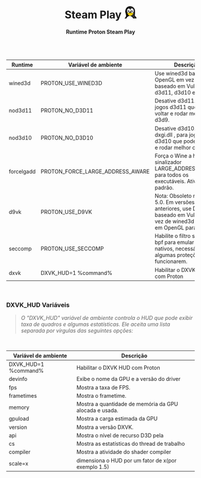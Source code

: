 <br>
<h1 align="center">Steam Play <img width="33" height="" src="../assets/icons/linux.png"></h1>
<h4 align="center">Runtime Proton Steam Play</h4>
<br><br>

Runtime | Variável de ambiente | Descrição
------------ | -------------| -------------
wined3d | PROTON_USE_WINED3D | Use wined3d baseado em OpenGL em vez de DXVK baseado em Vulkan para d3d11, d3d10 e d3d9.
nod3d11 | PROTON_NO_D3D11	| Desative d3d11.dll , para jogos d3d11 que podem voltar e rodar melhor com d3d9.
nod3d10 | PROTON_NO_D3D10	| Desative d3d10.dll e dxgi.dll , para jogos d3d10 que podem voltar e rodar melhor com d3d9.
forcelgadd | PROTON_FORCE_LARGE_ADDRESS_AWARE | Força o Wine a habilitar o sinalizador LARGE_ADDRESS_AWARE para todos os executáveis. Ativado por padrão.
d9vk | PROTON_USE_D9VK | Nota: Obsoleto no Proton 5.0. Em versões anteriores, use DXVK baseado em Vulkan em vez de wined3d baseado em OpenGL para d3d9.
seccomp | PROTON_USE_SECCOMP | Habilite o filtro seccomp-bpf para emular syscalls nativos, necessários para algumas proteções DRM funcionarem.
dxvk | DXVK_HUD=1 %command% | Habilitar o DXVK HUD com Proton 

<br>

### DXVK_HUD Variáveis

>*O "DXVK_HUD" variável de ambiente controla o HUD que pode exibir taxa de quadros e algumas  estatísticas. 
>Ele aceita uma lista separada por vírgulas das seguintes opções:*

<br>

Variável de ambiente | Descrição
------------ | -------------
DXVK_HUD=1 %command% | Habilitar o DXVK HUD com Proton 
devinfo | Exibe o nome da GPU e a versão do driver
fps|  Mostra a taxa de FPS.
frametimes | Mostra o frametime.
memory | Mostra a quantidade de memória da GPU alocada e usada.
gpuload | Mostra a carga estimada da GPU
version | Mostra a versão DXVK.
api | Mostra o nível de recurso D3D pela
cs | Mostra as estatísticas do thread de trabalho
compiler | Mostra a atividade do shader compiler
scale=x | dimensiona o HUD por um fator de x(por exemplo 1.5)

<br>